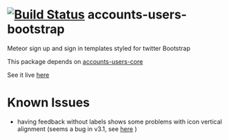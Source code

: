 [![Build Status](https://travis-ci.org/splendido/accounts-users-bootstrap.svg?branch=master)](https://travis-ci.org/splendido/accounts-users-bootstrap)
accounts-users-bootstrap
========================

Meteor sign up and sign in templates styled for twitter Bootstrap

This package depends on [accounts-users-core](https://github.com/splendido/accounts-users-core.git)

See it live [here](http://accounts-users.meteor.com)


Known Issues
============


 * having feedback without labels shows some problems with icon vertical alignment (seems a bug in v3.1, see [here](https://github.com/twbs/bootstrap/issues/12873) )